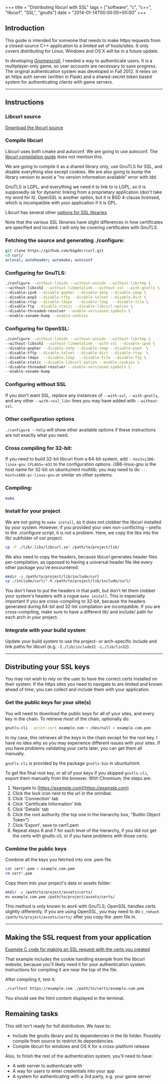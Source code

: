 +++
title = "Distributing libcurl with SSL"
tags = ["software", "c", "c++", "libcurl", "SSL", "gnutls"]
date = "2014-01-14T00:00:00+00:00"
+++

Introduction
------------

This guide is intended for someone that needs to make https requests
from a closed-source C++ application to a limited set of hosts/sites. It
only covers distributing for Linux; Windows and OS X will be in a future
update.

In developing [Gnomescroll](https://gnomescroll.com), I needed a way to
authenticate users. It is a multiplayer-only game, so user accounts are
necessary to save progress. The original authentication system was
developed in Fall 2012. It relies on an https auth server (written in
Flask) and a shared-secret token based system for authenticating clients
with game servers.

* * * * *

Instructions
-----------------------------

### Libcurl source

[Download the libcurl source](https://github.com/bagder/curl)

### Compile libcurl

Libcurl uses both cmake and autoconf. We are going to use autoconf. The
[libcurl compilation guide](http://curl.haxx.se/docs/install.html) does
not mention this.

We are going to compile it as a shared library only, use GnuTLS for SSL,
and disable everything else except cookies. We are also going to bump
the library version to avoid a "no version information available" error
with ldd.

GnuTLS is LGPL, and everything we need it to link to is LGPL, so it is
supposedly ok for dynamic linking from a proprietary application (don't
take my word for it). OpenSSL is another option, but it is BSD 4-clause
licensed, which is incompatible with your application if it is GPL.

Libcurl has several other [options for SSL
libraries](http://curl.haxx.se/docs/ssl-compared.html).

Note that the various SSL libraries have slight differences in how
certificates are specified and located. I will only be covering
certificates with GnuTLS.

### Fetching the source and generating ./configure:

```sh
git clone https://github.com/bagder/curl.git
cd curl/
aclocal; autoheader; automake; autoconf
```

### Configuring for GnuTLS:


```sh
./configure --without-libidn --without-winidn --without-librtmp \
--without-libssh2 --without-libmetalink --without-ssl --with-gnutls \
--disable-ipv6 --disable-gopher --disable-smtp --disable-imap \
--disable-pop3 --disable-tftp --disable-telnet --disable-dict \
--disable-rtsp --disable-ldaps  --disable-ldap  --disable-file \
--disable-ftp --disable-static --disable-libcurl-option \
--disable-threaded-resolver --enable-versioned-symbols \
--enable-soname-bump --enable-cookies
```

### Configuring for OpenSSL:

```sh
./configure --without-libidn --without-winidn --without-librtmp \
--without-libssh2 --without-libmetalink --with-ssl --disable-ipv6 \
--disable-gopher --disable-smtp --disable-imap --disable-pop3  \
--disable-tftp --disable-telnet --disable-dict --disable-rtsp  \
--disable-ldaps  --disable-ldap  --disable-file --disable-ftp \
--disable-static --disable-libcurl-option --enable-cookies \
--disable-threaded-resolver --enable-versioned-symbols \
--enable-soname-bump
```

### Configuring without SSL

If you don't want SSL, replace any instances of `--with-ssl`,
`--with-gnutls`, and any other `--with-<ssl_lib>` lines you may have
added with `--without-ssl`.

### Other configuration options

`./configure --help` will show other available options if these
instructions are not exactly what you need.

### Cross compiling for 32-bit:

If you need to build 32-bit libcurl from a 64-bit system, add
`--host=i386-linux-gnu CFLAGS=-m32` to the configuration options.
i386-linux-gnu is the host name for 32-bit on ubuntu/mint multilib; you
may need to do `--host=i686-pc-linux-gnu` or similar on other systems.

### Compiling:

```sh
make
```


### Install for your project

We are not going to `make install`, so it does not clobber the libcurl
installed by your system. However, if you provided your own
non-conflicting --prefix to the ./configure script, it is not a problem.
Here, we copy the libs into the lib/ subfolder of our project.

```sh
cp -P ./lib/.libs/libcurl.so* /path/to/project/lib/
```

We also need to copy the headers, because libcurl generates header files
per-compilation, as opposed to having a universal header file like every
other package you've encountered:

```sh
mkdir -p /path/to/project/lib/include/curl
cp ./include/curl/*.h /path/to/project/lib/include/curl/
```

You don't have to put the headers in that path, but don't let them
clobber your system's headers with a rogue `make install`. This is
especially important if you are cross-compiling to 32-bit, because the
headers generated during 64-bit and 32-bit compilation are incompatible.
If you are cross-compiling, make sure to have a different lib/ and
include/ path for each arch in your project.

### Integrate with your build system

Update your build system to use the project- or arch-specific include
and link paths for libcurl (e.g. `-I./lib/include32 -L./lib/lin32`).

* * * * *

Distributing your SSL keys
---------------------------------------------------------

You may not wish to rely on the user to have the correct certs installed
on their system. If the https sites you need to navigate to are limited
and known ahead of time, you can collect and include them with your
application.

### Get the public keys for your site(s)

You will need to download the public keys for all of your sites, and
every key in the chain. To retrieve most of the chain, optionally do:

```sh
gnutls-cli --print-cert example.com < /dev/null > example.com.pem
```

In my case, this retrieves all the keys in the chain except for the root
key. I have no idea why so you may experience different issues with your
sites. If you have problems validating your certs later, you can get
them all manually.

`gnutls-cli` is provided by the package `gnutls-bin` in ubuntu/mint.

To get the final root key, or all of your keys if you skipped
`gnutls-cli`, export them manually from the browser. With Chromium, the
steps are:

1.  Navigate to [https://example.com](https://example.com)
2.  Click the lock icon next to the url in the omnibar.
3.  Click 'Connection' tab
4.  Click 'Certificate Information' link
5.  Click 'Details' tab
6.  Click the root authority (the top one in the hierarchy box, "Builtin
    Object Token")
7.  Click 'Export', save to cert1.pem
8.  Repeat steps 6 and 7 for each level of the hierarchy, if you did not
    get the certs with gnutls-cli, or if you have problems with those
    certs.

### Combine the public keys

Combine all the keys you fetched into one .pem file.

```sh
cat cert*.pem > example.com.pem
rm cert*.pem
```

Copy them into your project's data or assets folder:

```sh
mkdir -p /path/to/project/assets/certs/
mv example.com.pem /path/to/project/assets/certs/
```

This method is only known to work with GnuTLS; OpenSSL handles certs
slightly differently. If you are using OpenSSL, you may need to do
`c_rehash /path/to/project/assets/certs/` after you copy the .pem file
in.

* * * * *

Making the SSL request from your application
---------------------------------------------------------------------------------------------

[Example C code for making an SSL request with the certs you
created](https://gist.github.com/xsleonard/6046486)

That example includes the cookie handling example from the libcurl
website, because you'll likely need it for your authentication system.
Instructions for compiling it are near the top of the file.

After compiling it, test it:

```sh
./curltest https://example.com ./path/to/certs/example.com.pem
```

You should see the html content displayed in the terminal.

Remaining tasks
-----------------------------------

This still isn't ready for full distribution. We have to:

-   Include the gnutls library and its dependencies in the lib folder.
    Possibly compile from source to restrict its dependencies.
-   Compile libcurl for windows and OS X for a cross-platform release

Also, to finish the rest of the authentication system, you'll need to
have:

-   A web server to authenticate with
-   A way for users to enter credentials into your app
-   A system for authenticating with a 3rd party, e.g. your game server
